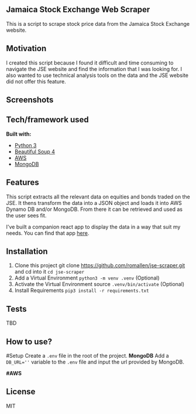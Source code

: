## Jamaica Stock Exchange Web Scraper
This is a script to scrape stock price data from the Jamaica Stock Exchange website.

## Motivation
I created this script because I found it difficult and time consuming to navigate the JSE website and find the information that I was looking for. I also wanted to use technical analysis tools on the data and the JSE website did not offer this feature.

## Screenshots


## Tech/framework used
<b>Built with:</b>
- [Python 3](https://www.python.org)  
- [Beautiful Soup 4](https://www.crummy.com/software/BeautifulSoup)
- [AWS](https://aws.amazon.com)
- [MongoDB](https://www.mongodb.com)

## Features
This script extracts all the relevant data on equities and bonds traded on the JSE. It thens transform the data into a JSON object and loads it into AWS Dynamo DB and/or MongoDB. From there it can be retrieved and used as the user sees fit. 

I've built a companion react app to display the data in a way that suit my needs. You can find that app [here](https://github.com/romallen/chart-app).


## Installation
1. Clone this project git clone https://github.com/romallen/jse-scraper.git and cd into it `cd jse-scraper`
2. Add a Virtual Environment `python3 -m venv .venv` (Optional)
3. Activate the Virtual Environment source `.venv/bin/activate` (Optional)
4. Install Requirements `pip3 install -r requirements.txt`
## Tests
TBD

## How to use?
#Setup
Create a `.env` file in the root of the project.
<b>MongoDB</b> 
Add a `DB_URL=''` variable to the `.env` file and input the url provided by MongoDB.

<b>#AWS</b>




## License
MIT
